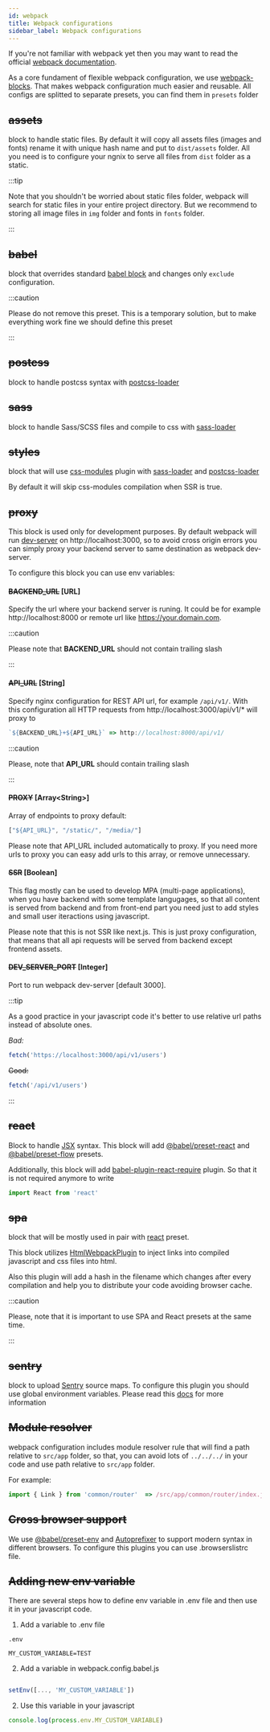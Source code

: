 ```yaml
---
id: webpack
title: Webpack configurations
sidebar_label: Webpack configurations
---
```


If you're not familiar with webpack yet then you may want to read the official [webpack documentation](https://webpack.js.org/concepts/).

As a core fundament of flexible webpack configuration, we use [webpack-blocks](https://github.com/andywer/webpack-blocks). That makes webpack configuration much easier and reusable. All configs are splitted to separate presets, you can find them in `presets` folder 


## ~~assets~~ 
block to handle static files. By default it will copy all assets files (images and fonts) rename it with unique hash name and put to `dist/assets` folder. 
All you need is to configure your ngnix to serve all files from `dist` folder as a static. 

:::tip

Note that you shouldn't be worried about static files folder, webpack will search for static files in your entire project directory. But we recommend to storing all image files in `img` folder and fonts in `fonts` folder.

:::

## ~~babel~~

block that overrides standard [babel block](https://github.com/andywer/webpack-blocks/tree/master/packages/babel)  and changes only `exclude` configuration.

:::caution

Please do not remove this preset. This is a temporary solution, but to make everything work fine we should define this preset

:::

## ~~postcss~~

block to handle postcss syntax with [postcss-loader](https://github.com/postcss/postcss-loader)

## ~~sass~~

block to handle Sass/SCSS files and compile to css with [sass-loader](https://webpack.js.org/loaders/sass-loader)

## ~~styles~~

block that will use [css-modules](https://github.com/css-modules/css-modules) plugin with [sass-loader](https://webpack.js.org/loaders/sass-loader) and [postcss-loader](https://github.com/postcss/postcss-loader)

By default it will skip css-modules compilation when SSR is true.


## ~~proxy~~

This block is used only for development purposes. 
By default webpack will run [dev-server](https://webpack.js.org/configuration/dev-server/) on http://localhost:3000, so to avoid cross origin errors you can simply proxy your backend server to same destination as webpack dev-server.

To configure this block you can use env variables:


#### ~~BACKEND_URL~~ **[URL]** 

Specify the url where your backend server is runing. It could be for example http://localhost:8000 or remote url like https://your.domain.com.

:::caution

Please note that **BACKEND_URL** should not contain trailing slash

:::


#### ~~API_URL~~ **[String]** 

Specify nginx configuration for REST API url, for example `/api/v1/`. With this configuration all HTTP requests from http://localhost:3000/api/v1/* will proxy to 
```javascript 
`${BACKEND_URL}+${API_URL}` => http://localhost:8000/api/v1/
```

:::caution

Please, note that **API_URL** should contain trailing slash

:::


#### ~~PROXY~~ **[Array<String\>]** 
Array of endpoints to proxy default:
```javascript
["${API_URL}", "/static/", "/media/"]
```
Please note that API_URL included automatically to proxy. If you need more urls to proxy you can easy add urls to this array, or remove unnecessary.


#### ~~SSR~~ **[Boolean]**  
This flag mostly can be used to develop MPA (multi-page applications), when you have backend with some template langugages, so that all content is served from backend and from front-end part you need just to add styles and small user iteractions using javascript.

Please note that this is not SSR like next.js. This is just proxy configuration, that means that all api requests will be served from backend except frontend assets.


#### ~~DEV_SERVER_PORT~~ **[Integer]** 
Port to run webpack dev-server [default 3000].

:::tip

As a good practice in your javascript code it's better to use relative url paths instead of absolute ones.

_Bad:_ 
```javascript
fetch('https://localhost:3000/api/v1/users')
```
~~Good:~~
```javascript
fetch('/api/v1/users')
```

:::

## ~~react~~

Block to handle [JSX](https://reactjs.org/docs/introducing-jsx.html) syntax.
This block will add [@babel/preset-react](https://babeljs.io/docs/en/babel-preset-react) and [@babel/preset-flow](https://babeljs.io/docs/en/babel-preset-flow) presets.

Additionally, this block will add [babel-plugin-react-require](https://www.npmjs.com/package/babel-plugin-react-require) plugin. So that it is not required anymore to write

```javascript
import React from 'react'
```

## ~~spa~~

block that will be mostly used in pair with [react](/frontend-docs/docs/skeleton/webpack#react) preset.

This block utilizes [HtmlWebpackPlugin](https://webpack.js.org/plugins/html-webpack-plugin/) to inject links into compiled javascript and css files into html. 

Also this plugin will add a hash in the filename which changes after every compilation and help you to distribute your code avoiding browser cache.

:::caution

Please, note that it is important to use SPA and React presets at the same time.

:::

## ~~sentry~~

block to upload [Sentry](https://sentry.io/welcome/) source maps.
To configure this plugin you should use global environment variables. Please read this [docs](https://docs.sentry.io/cli/configuration/) for more information

## ~~Module resolver~~

webpack configuration includes module resolver rule that will find a path relative to `src/app` folder, so that, you can avoid lots of `../../../` in your code and use path relative to `src/app` folder.


For example:

```javascript
import { Link } from 'common/router'  => /src/app/common/router/index.js
```

## ~~Cross browser support~~

We use [@babel/preset-env](https://babeljs.io/docs/en/babel-preset-env) and [Autoprefixer](https://github.com/postcss/autoprefixer) to support modern syntax in different browsers. To configure this plugins you can use .browserslistrc file.

## ~~Adding new env variable~~

There are several steps how to define env variable in .env file and then use it in your javascript code.

1. Add a variable to .env file

```properties
.env

MY_CUSTOM_VARIABLE=TEST
```

2. Add a variable in webpack.config.babel.js

```javascript

setEnv([..., 'MY_CUSTOM_VARIABLE'])
```

2. Use this variable in your javascript

```javascript
console.log(process.env.MY_CUSTOM_VARIABLE)
```





